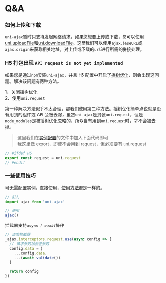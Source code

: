 # Q&A

### **如何上传和下载**

`uni-ajax`暂时只支持发起网络请求，如果您想要上传或下载，您可以使用[uni.uploadFile][2]和[uni.downloadFile][3]。这里我们可以使用`ajax.baseURL`或`ajax.origin`来获取相关地址，对上传或下载的`url`进行所需的拼接处理。

### **H5 打包出现 `API request is not yet implemented`**

如果您是通过`npm`安装`uni-ajax`，并且 H5 配置中开启了[摇树优化][1]，则会出现这问题。解决该问题有两种方法。

1、关闭摇树优化<br />
2、使用`uni.request`

第一种解决方法似乎不太合理，那我们使用第二种方法。摇树优化简单点说就是没有用到的组件或 API 会被去除，虽然`uni-ajax`是封装`uni.request`，但是`node_modules`是被摇树优化忽略的，所以当有用到`uni.request`时，才不会被去掉。

> 这里我们在[实例配置](/config.html)的文件中加入下面代码即可<br />
> 我这里做 export，即使不会用到 request，但必须要有 uni.request

```Javascript
// #ifdef H5
export const request = uni.request
// #endif
```

### **一些使用技巧**

可无需配置实例，直接使用，[使用方法](/usage.html#方法)都是一样的。

```Javascript
// 引入
import ajax from 'uni-ajax'

// 使用
ajax()
```

拦截器支持`async / await`操作

```Javascript
// 请求拦截器
_ajax.interceptors.request.use(async config => {
  // 请求参数加验签参数
  config.data = {
    ...config.data,
    ...(await validate())
  }

  return config
})
```

[1]: https://ask.dcloud.net.cn/article/36279
[2]: https://uniapp.dcloud.io/api/request/network-file?id=uploadfile
[3]: https://uniapp.dcloud.io/api/request/network-file?id=downloadfile
